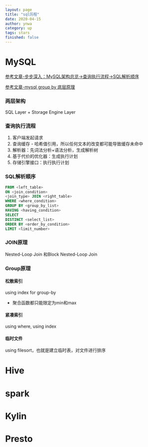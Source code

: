 ```yaml
---
layout: page
title: "sql历程"
date: 2020-04-15
author: ynwa
category: up
tags: stars
finished: false
---
```




# MySQL

[参考文章-步步深入：MySQL架构总览->查询执行流程->SQL解析顺序](https://www.cnblogs.com/annsshadow/p/5037667.html)

[参考文章-mysql group by 底层原理](https://www.cnblogs.com/pc-boke/articles/9916594.html)

### 两层架构

SQL Layer + Storage Engine Layer 

### 查询执行流程

1. 客户端发起请求
2. 查询缓存 - 哈希值引用，所以任何文本的改变都可能导致缓存未命中
3. 解析器：先词法分析+语法分析，生成解析树
4. 基于代价的优化器：生成执行计划
5. 存储引擎接口：执行执行计划

### SQL解析顺序

```sql
FROM <left_table>
ON <join_condition>
<join_type> JOIN <right_table>
WHERE <where_condition>
GROUP BY <group_by_list>
HAVING <having_condition>
SELECT 
DISTINCT <select_list>
ORDER BY <order_by_condition>
LIMIT <limit_number>
```

### JOIN原理

Nested-Loop Join 和Block Nested-Loop Join

### Group原理

#### 松散索引

using index for group-by

- 聚合函数都只能限定为min和max

#### 紧凑索引

using where, using index

#### 临时文件

using filesort，也就是建立临时表，对文件进行排序



# Hive



# spark





# Kylin



# Presto

